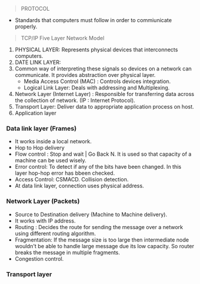 > PROTOCOL

* Standards that computers must follow in order to commiunicate properly.

> TCP/IP Five Layer Network Model

1. PHYSICAL LAYER: Represents physical devices that interconnects computers.
2. DATE LINK LAYER: 
3. Common way of interpreting these signals so devices on a network can communicate. It provides abstraction over physical layer.
   * Media Access Control (MAC) : Controls devices integration.
   * Logical Link Layer: Deals with addressing and Multiplexing. 
4. Network Layer (Internet Layer) : Responsible for transferring data across the collection of network. (IP : Internet Protocol).
5. Transport Layer: Deliver data to appropriate application process on host.
6. Application layer


### Data link layer (Frames)

* It works inside a local network.
* Hop to Hop delivery
* Flow control : Stop and wait | Go Back N. It is used so that capacity of a machine can be used wisely.
* Error control: To detect if any of the bits have been changed. In this layer hop-hop error has bbeen checked.
* Access Control: CSMACD. Collision detection.
* At data link layer, connection uses physical address.

### Network Layer (Packets)

* Source to Destination delivery (Machine to Machine delivery).
* It works with IP address.
* Routing : Decides the route for sending the message over a network using different routing algorithm.
* Fragmentation: If the message size is too large then intermediate node wouldn't be able to handle large message due its low capacity. So router breaks the message in multiple fragments.
* Congestion control.

### Transport layer

